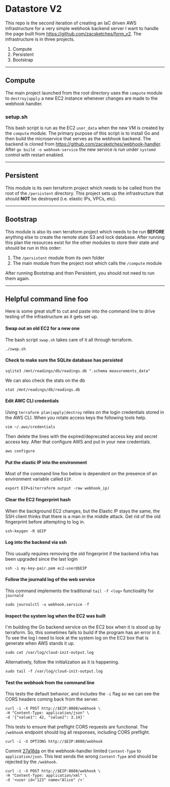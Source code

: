 # Datastore V2
This repo is the second iteration of creating an IaC driven AWS infrastructure for a very simple webhook backend server I want to handle the page built from https://github.com/zacsketches/form_v2. The infrastructure is in three projects.
1. Compute
2. Persistent
3. Bootstrap

-----
## Compute
  The main project launched from the root directory uses the `compute` module to `destroy|apply` a new EC2 instance whenever changes are made to the webhook handler.

### setup.sh
This bash script is run as the EC2 `user_data` when the new VM is created by the `compute` module. The primary purpose of this script is to install Go and then build the microservice that serves as the webhook backend. The backend is cloned from https://github.com/zacsketches/webhook-handler. After `go build -o webhook-service` the new service is run under `systemd` control with restart enabled.

-----
## Persistent
This module is its own terraform project which needs to be called from the root of the `/persistent` directory. This project sets up the infrastructure that should **NOT** be destroyed (i.e. elastic IPs, VPCs, etc).

-----
## Bootstrap
This module is also its own terraform project which needs to be run **BEFORE** anything else to create the remote state S3 and lock database. After running this plan the resources exist for the other modules to store their state and should be run in this order:
1. The `/persistent` module from its own folder
2. The main module from the project root which calls the `/compute` module

After running Bootstrap and then Persistent, you should not need to run them again.

-----
## Helpful command line foo
Here is some great stuff to cut and paste into the command line to drive testing of the infrastructure as it gets set up.

#### Swap out an old EC2 for a new one
The bash script `swap.sh` takes care of it all through terraform.
```
./swap.sh
```

#### Check to make sure the SQLite database has persisted
```
sqlite3 /mnt/readings/db/readings.db ".schema measurements_data"
```
We can also check the stats on the db
```
stat /mnt/readings/db/readings.db
```

#### Edit AWC CLI credentials
Using `terraform plan|apply|destroy` relies on the login credentials stored in the AWS CLI. When you rotate access keys the following tools help.
```
vim ~/.aws/credentials
```
Then delete the lines with the expired/deprecated access key and secret access key.  After that configure AWS and put in your new credentials. 
```
aws configure
```

#### Put the elastic IP into the environment
Most of the command line foo below is dependent on the presence of an environment variable called `EIP`.
```
export EIP=$(terraform output -raw webhook_ip)
```

#### Clear the EC2 fingerprint hash
When the background EC2 changes, but the Elastic IP stays the same, the SSH client thinks that there is a man in the middle attack. Get rid of the old fingerprint before attempting to log in.
```
ssh-keygen -R $EIP
```

#### Log into the backend via ssh
This usually requires removing the old fingerprint if the backend infra has been upgraded since the last login
```
ssh -i my-key-pair.pem ec2-user@$EIP
```

#### Follow the journald log of the web service
This command implements the traditional `tail -f <log>` functioality for `journald`
```
sudo journalctl -u webhook.service -f
```

#### Inspect the system log when the EC2 was built
I'm building the Go backend service on the EC2 box when it is stood up by terraform. So, this sometimes fails to build if the program has an error in it. To see the log I need to look at the system log on the EC2 box that is generate when AWS stands it up. 
```
sudo cat /var/log/cloud-init-output.log
```
Alternatively, follow the initialization as it is happening.
```
sudo tail -f /var/log/cloud-init-output.log
```

#### Test the webhook from the command line
This tests the default behavior, and includes the `-i` flag so we can see the CORS headers coming back from the server.
```
curl -i -X POST http://$EIP:8080/webhook \
-H "Content-Type: application/json" \
-d '{"value1": 42, "value2": 3.14}'
```
This tests to ensure that preflight CORS requests are functional.  The `/webhook` endpoint should log all responses, including CORS preflight.
```
curl -i -X OPTIONS http://$EIP:8080/webhook
```
Commit [27a18da](https://github.com/zacsketches/webhook-handler/commit/27a18da1a8f1fec6e302adc4a4a9852344fbe0b1) on the webhook-handler limited `Content-Type` to `application/json`. This test sends the wrong `Content-Type` and should be rejected by the `/webhook`.
```
curl -i -X POST http://$EIP:8080/webhook \
-H "Content-Type: application/xml" \
-d '<user id="123" name="Alice" />'
```
